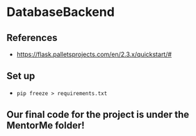 # DatabaseBackend

## References
- https://flask.palletsprojects.com/en/2.3.x/quickstart/#

## Set up
- `pip freeze > requirements.txt`

## Our final code for the project is under the MentorMe folder!
